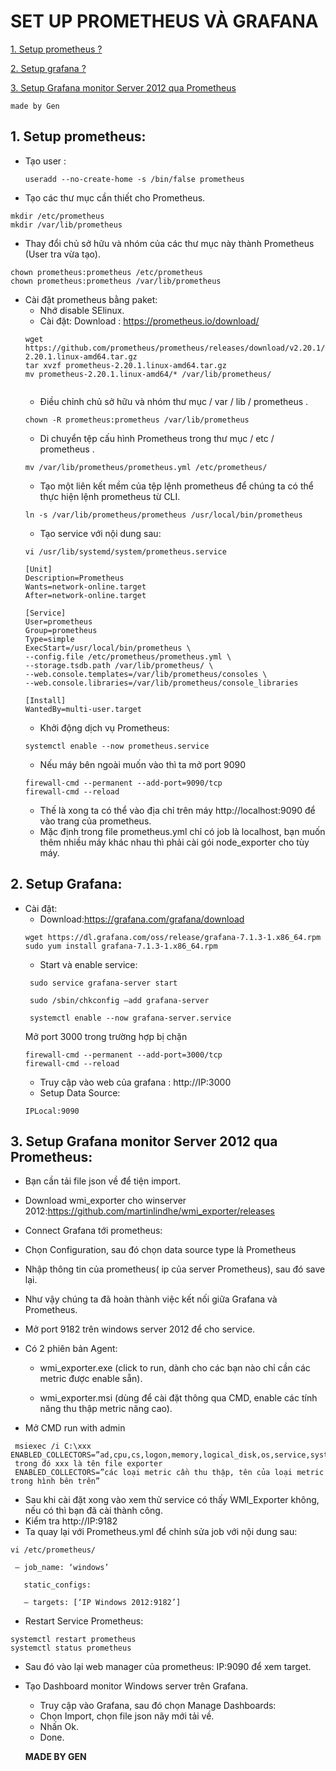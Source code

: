 # SET UP PROMETHEUS VÀ GRAFANA

[1.	Setup prometheus ?](#1) 

[2. Setup grafana ?](#2)

[3. Setup Grafana monitor Server 2012 qua Prometheus](#3)
````
made by Gen
````
<a name = '1'></a>
## 1.	Setup prometheus:
- Tạo user :
  ````
  useradd --no-create-home -s /bin/false prometheus
  ````
- Tạo các thư mục cần thiết cho Prometheus.
````
mkdir /etc/prometheus
mkdir /var/lib/prometheus
````
- Thay đổi chủ sở hữu và nhóm của các thư mục này thành Prometheus (User tra vừa tạo).
````
chown prometheus:prometheus /etc/prometheus
chown prometheus:prometheus /var/lib/prometheus
````
- Cài đặt prometheus bằng paket:
  - Nhớ disable SElinux.
  - Cài đặt:
  Download : https://prometheus.io/download/
  ````
  wget https://github.com/prometheus/prometheus/releases/download/v2.20.1/prometheus-2.20.1.linux-amd64.tar.gz
  tar xvzf prometheus-2.20.1.linux-amd64.tar.gz
  mv prometheus-2.20.1.linux-amd64/* /var/lib/prometheus/
 
  ````
  - Điều chỉnh chủ sở hữu và nhóm thư mục / var / lib / prometheus .
  ````
  chown -R prometheus:prometheus /var/lib/prometheus
  ````
  - Di chuyển tệp cấu hình Prometheus trong thư mục / etc / prometheus .
  ````
  mv /var/lib/prometheus/prometheus.yml /etc/prometheus/
  ````
  - Tạo một liên kết mềm của tệp lệnh prometheus để chúng ta có thể thực hiện lệnh prometheus từ CLI.
  ````
  ln -s /var/lib/prometheus/prometheus /usr/local/bin/prometheus
  ````
  - Tạo service với nội dung sau:
  ````
  vi /usr/lib/systemd/system/prometheus.service
  
  [Unit]
  Description=Prometheus
  Wants=network-online.target
  After=network-online.target

  [Service]
  User=prometheus
  Group=prometheus
  Type=simple
  ExecStart=/usr/local/bin/prometheus \
  --config.file /etc/prometheus/prometheus.yml \
  --storage.tsdb.path /var/lib/prometheus/ \
  --web.console.templates=/var/lib/prometheus/consoles \
  --web.console.libraries=/var/lib/prometheus/console_libraries

  [Install]
  WantedBy=multi-user.target
  ````
  - Khởi động dịch vụ Prometheus:
  ````
  systemctl enable --now prometheus.service
  ````
  - Nếu máy bên ngoài muốn vào thì ta mở port 9090
  ````
  firewall-cmd --permanent --add-port=9090/tcp
  firewall-cmd --reload
  ````
  - Thế là xong ta có thể vào địa chỉ trên máy http://localhost:9090 để vào trang của prometheus. 
  - Mặc định trong file prometheus.yml chỉ có job là localhost, bạn muốn thêm nhiều máy khác nhau thì phải cài gói node_exporter cho tùy máy.

<a name = '2'></a>
## 2.	Setup Grafana:
   - Cài đặt:
     - Download:https://grafana.com/grafana/download
     ````
     wget https://dl.grafana.com/oss/release/grafana-7.1.3-1.x86_64.rpm
     sudo yum install grafana-7.1.3-1.x86_64.rpm
     ````
     - Start và enable service:
     ````
      sudo service grafana-server start

      sudo /sbin/chkconfig –add grafana-server

      systemctl enable --now grafana-server.service
     ````
     Mở port 3000 trong trường hợp bị chặn
     ````
     firewall-cmd --permanent --add-port=3000/tcp
     firewall-cmd --reload

     ````
     - Truy cập vào web của grafana : http://IP:3000
     - Setup Data Source:
     ````
     IPLocal:9090
     ````
<a name = '3'></a>
## 3.	Setup Grafana monitor Server 2012 qua Prometheus:
- Bạn cần tải file json về để tiện import.
- Download wmi_exporter cho winserver 2012:https://github.com/martinlindhe/wmi_exporter/releases
- Connect Grafana tới prometheus:
 - Chọn Configuration, sau đó chọn data source type là Prometheus
 - Nhập thông tin của prometheus( ip của server Prometheus), sau đó save lại.
 - Như vậy chúng ta đã hoàn thành việc kết nối giữa Grafana và Prometheus.
 - Mở port 9182 trên windows server 2012 để cho service.
 - Có 2 phiên bản Agent:

    - wmi_exporter.exe (click to run, dành cho các bạn nào chỉ cần các metric được enable sẵn).

    - wmi_exporter.msi (dùng để cài đặt thông qua CMD, enable các tính năng thu thập metric nâng cao).
 - Mở CMD run with admin
 ````
  msiexec /i C:\xxx ENABLED_COLLECTORS=”ad,cpu,cs,logon,memory,logical_disk,os,service,system,process,tcp,net,textfile,thermalzone”
  trong đó xxx là tên file exporter
  ENABLED_COLLECTORS=”các loại metric cần thu thập, tên của loại metric trong hình bên trên”
 ````
 - Sau khi cài đặt xong vào xem thử service có thấy WMI_Exporter không, nếu có thì bạn đã cài thành công.
 - Kiểm tra http://IP:9182
 - Ta quay lại với Prometheus.yml để chỉnh sửa job với nội dung sau:
 ````
 vi /etc/prometheus/
 
  – job_name: ‘windows’

    static_configs:

    – targets: [‘IP Windows 2012:9182’]

 ````
 - Restart Service Prometheus:
 ````
 systemctl restart prometheus
 systemctl status prometheus
 ````
 - Sau đó vào lại web manager của prometheus: IP:9090 để xem target.
 - Tạo Dashboard monitor Windows server trên Grafana.
   - Truy cập vào Grafana, sau đó chọn Manage Dashboards:
   - Chọn Import, chọn file json nãy mới tải về.
   - Nhấn Ok.
   - Done.
   
   
   
   
   ****MADE BY GEN****
 


